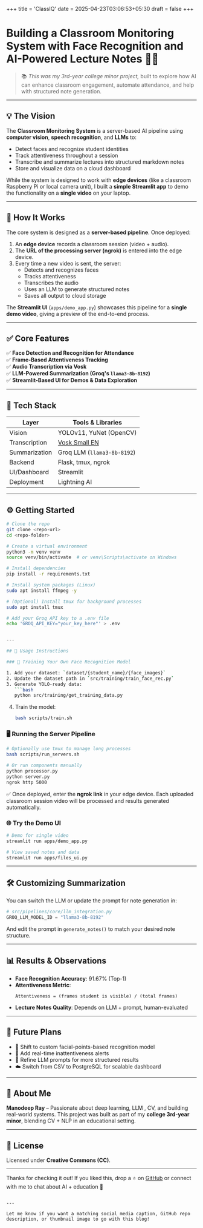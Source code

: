 +++
title = 'ClassIQ'
date = 2025-04-23T03:06:53+05:30
draft = false
+++


# Building a Classroom Monitoring System with Face Recognition and AI-Powered Lecture Notes 🧠📸

> 📚 *This was my 3rd-year college minor project,* built to explore how AI can enhance classroom engagement, automate attendance, and help with structured note generation.

---

## 💡 The Vision

The **Classroom Monitoring System** is a server-based AI pipeline using **computer vision**, **speech recognition**, and **LLMs** to:
- Detect faces and recognize student identities
- Track attentiveness throughout a session
- Transcribe and summarize lectures into structured markdown notes
- Store and visualize data on a cloud dashboard

While the system is designed to work with **edge devices** (like a classroom Raspberry Pi or local camera unit), I built a **simple Streamlit app** to demo the functionality on a **single video** on your laptop.

---

## 🧩 How It Works

The core system is designed as a **server-based pipeline**. Once deployed:

1. An **edge device** records a classroom session (video + audio).
2. The **URL of the processing server (ngrok)** is entered into the edge device.
3. Every time a new video is sent, the server:
   - Detects and recognizes faces
   - Tracks attentiveness
   - Transcribes the audio
   - Uses an LLM to generate structured notes
   - Saves all output to cloud storage

The **Streamlit UI** (`apps/demo_app.py`) showcases this pipeline for a **single demo video**, giving a preview of the end-to-end process.

---

## ✅ Core Features

✅ **Face Detection and Recognition for Attendance**  
✅ **Frame-Based Attentiveness Tracking**  
✅ **Audio Transcription via Vosk**  
✅ **LLM-Powered Summarization (Groq's `llama3-8b-8192`)**  
✅ **Streamlit-Based UI for Demos & Data Exploration**  

---

## 🧠 Tech Stack

| Layer             | Tools & Libraries                            |
|------------------|----------------------------------------------|
| Vision            | YOLOv11, YuNet (OpenCV)                      |
| Transcription     | [Vosk Small EN](https://alphacephei.com/vosk/models) |
| Summarization     | Groq LLM (`llama3-8b-8192`)                  |
| Backend           | Flask, tmux, ngrok                           |
| UI/Dashboard      | Streamlit                                    |
| Deployment        | Lightning AI                                 |

---

## ⚙️ Getting Started

```bash
# Clone the repo
git clone <repo-url>
cd <repo-folder>

# Create a virtual environment
python3 -m venv venv
source venv/bin/activate  # or venv\Scripts\activate on Windows

# Install dependencies
pip install -r requirements.txt

# Install system packages (Linux)
sudo apt install ffmpeg -y

# (Optional) Install tmux for background processes
sudo apt install tmux

# Add your Groq API key to a .env file
echo 'GROQ_API_KEY="your_key_here"' > .env


---

## 🚀 Usage Instructions

### 👤 Training Your Own Face Recognition Model

1. Add your dataset: `dataset/{student_name}/{face_images}`
2. Update the dataset path in `src/training/train_face_rec.py`
3. Generate YOLO-ready data:
   ```bash
   python src/training/get_training_data.py
   ```
4. Train the model:
   ```bash
   bash scripts/train.sh
   ```

### 🖥️ Running the Server Pipeline

```bash
# Optionally use tmux to manage long processes
bash scripts/run_servers.sh

# Or run components manually
python processor.py
python server.py
ngrok http 5000
```

✅ Once deployed, enter the **ngrok link** in your edge device. Each uploaded classroom session video will be processed and results generated automatically.

### 🌐 Try the Demo UI

```bash
# Demo for single video
streamlit run apps/demo_app.py

# View saved notes and data
streamlit run apps/files_ui.py
```

---

## 🛠️ Customizing Summarization

You can switch the LLM or update the prompt for note generation in:
```python
# src/pipelines/core/llm_integration.py
GROQ_LLM_MODEL_ID = "llama3-8b-8192"
```

And edit the prompt in `generate_notes()` to match your desired note structure.

---

## 📊 Results & Observations

- **Face Recognition Accuracy**: 91.67% (Top-1)
- **Attentiveness Metric**:
  ```
  Attentiveness = (frames student is visible) / (total frames)
  ```
- **Lecture Notes Quality**: Depends on LLM + prompt, human-evaluated

---

## 🔮 Future Plans

- 🧠 Shift to custom facial-points-based recognition model
- 📢 Add real-time inattentiveness alerts
- 🧪 Refine LLM prompts for more structured results
- ☁️ Switch from CSV to PostgreSQL for scalable dashboard
---

## 🙌 About Me

**Manodeep Ray** – Passionate about deep learning, LLM , CV, and building real-world systems. This project was built as part of my **college 3rd-year minor**, blending CV + NLP in an educational setting.

---

## 📄 License

Licensed under **Creative Commons (CC)**.

---

Thanks for checking it out! If you liked this, drop a ⭐ on [GitHub](#) or connect with me to chat about AI + education 🚀
```

---

Let me know if you want a matching social media caption, GitHub repo description, or thumbnail image to go with this blog!
